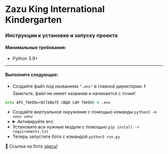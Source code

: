 # Zazu King International Kindergarten

### Инструкции к установке и запуску проекта
#### Минимальные требования:
- Python 3.9+
---------
#### Выполните следующее:

- Создайте файл под названием <code>".env"</code> в главной директории. ❗ Заметьте, файл не имеет названия и начинается с точки!
```bat
echo API_TOKEN=(ВСТАВЬТЕ СЮДА САМ ТОКЕН) > .env
```
- Создайте виртуальное окружение с помощью команды `python3 -m venv venv`
- <details>
  <summary>Активируйте его</summary>
  <br>
  MacOS: <code>source venv/bin/activate</code><br>
  Windows: <code>windows</code>
  </details
- Установите все нужные модули с помощью `pip install -r requirements.txt`
- Теперь запустите бота с командой `python3 run.py`
  
🤖 Ссылка на бота [здесь!](https://t.me/zazukingjobbot)
